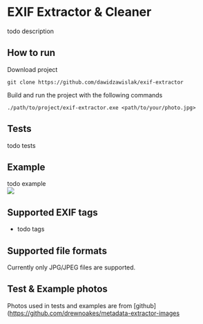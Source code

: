 # EXIF Extractor & Cleaner
todo description

## How to run
Download project
```
git clone https://github.com/dawidzawislak/exif-extractor
```
Build and run the project with the following commands
```
./path/to/project/exif-extractor.exe <path/to/your/photo.jpg>
```

## Tests
todo tests

## Example
todo example  
<img src="./resources/images/example.jpg">

## Supported EXIF tags
- todo tags

## Supported file formats
Currently only JPG/JPEG files are supported.

## Test & Example photos
Photos used in tests and examples are from [github](https://github.com/drewnoakes/metadata-extractor-images